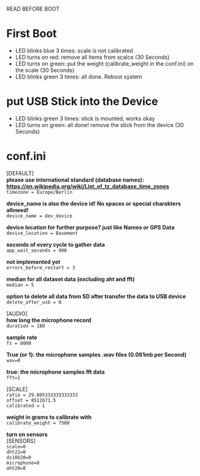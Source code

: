 READ BEFORE BOOT


# First Boot
- LED blinks blue 3 times: scale is not calibrated
- LED turns on red: remove all items from scalce (30 Seconds)
- LED turns on green: put the weight (calibrate_weight in the conf.ini) on the scale (30 Seconds)
- LED blinks green 3 times: all done. Reboot system


# put USB Stick into the Device
- LED blinks green 3 times: stick is mounted, works okay
- LED turns on green: all done! remove the stick from the device (30 Seconds)


# conf.ini

[DEFAULT] <br>
**please use international standard (database names):  https://en.wikipedia.org/wiki/List_of_tz_database_time_zones** <br>
`timezone = Europe/Berlin` <br>

**device_name is also the device id! No spaces or special charakters allowed!** <br>
`device_name = dev_device`   <br>

**device location for further purpose? just like Names or GPS Data** <br>
`device_location = Basement` <br>

**seconds of every cycle to gather data** <br>
`app_wait_seconds = 900` <br>

**not implemented yet** <br>
`errors_before_restart = 3` <br>

**median for all dataset data (excluding aht and fft)** <br>
`median = 5` <br>

**option to delete all data from SD after transfer the data to USB device** <br>
`delete_after_usb = 0` <br>

[AUDIO] <br>
**how long the microphone record** <br>
`duration = 180` <br>

**sample rate** <br>
`fs = 8000` <br>

**True (or 1): the microphone samples .wav files (0.061mb per Second)** <br>
`wav=0` <br>

**true: the microphone samples fft data** <br>
`fft=1` <br>

[SCALE] <br>
`ratio = 29.805333333333333` <br>
`offset = 8512671.5` <br>
`calibrated = 1` <br>

**weight in grams to calibrate with** <br>
`calibrate_weight = 7500` <br>

**turn on sensors** <br>
[SENSORS] <br>
`scale=0` <br>
`dht22=0` <br>
`ds18b20=0` <br>
`microphone=0` <br>
`aht20=0` <br>

